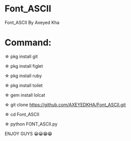 # Font_ASCII
Font_ASCII By Axeyed Kha
# Command:
☆ pkg install git

☆ pkg install figlet

☆ pkg install ruby

☆ pkg install toilet

☆ gem install lolcat

☆ git clone https://github.com/AXEYEDKHA/Font_ASCII.git

☆ cd Font_ASCII

☆ python FONT_ASCII.py

ENJOY GUYS 😀😀😁😁
